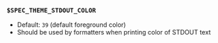 ### `$SPEC_THEME_STDOUT_COLOR`

- Default: `39` (default foreground color)
- Should be used by formatters when printing color of STDOUT text

